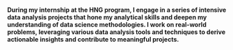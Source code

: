 #### During my internship at the HNG program, I engage in a series of intensive data analysis projects that hone my analytical skills and deepen my understanding of data science methodologies. I work on real-world problems, leveraging various data analysis tools and techniques to derive actionable insights and contribute to meaningful projects.
